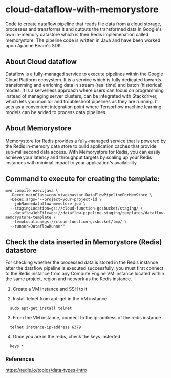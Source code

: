 # cloud-dataflow-with-memorystore 

Code to create dataflow pipeline that reads file data from a cloud storage, processes and transforms it and outputs the transformed data in Google's own in-memory datastore which is their Redis implemenation called memorystore. The pipeline code is written in Java and have been worked upon Apache Beam's SDK.

## About Cloud dataflow
Dataflow is a fully-managed service to execute pipelines within the Google Cloud Platform ecosystem. It is a service which is fully dedicated towards transforming and enriching data in stream (real time) and batch (historical) modes. It is a serverless approach where users can focus on programming instead of managing server clusters, can be integrated with Stackdriver, which lets you monitor and troubleshoot pipelines as they are running. It acts as a convenient integration point where Tensorflow machine learning models can be added to process data pipelines.

## About Memorystore
Memorystore for Redis provides a fully-managed service that is powered by the Redis in-memory data store to build application caches that provide sub-millisecond data access.
With Memorystore for Redis, you can easily achieve your latency and throughput targets by scaling up your Redis instances with minimal impact to your application's availability.

## Command to execute for creating the template:

```
mvn compile exec:java \
  -Dexec.mainClass=com.viveknaskar.DataFlowPipelineForMemStore \
  -Dexec.args="--project=your-project-id \
  --jobName=dataflow-memstore-job \
  --stagingLocation=gs://cloud-function-gcsbucket/staging/ \
  --dataflowJobFile=gs://dataflow-pipeline-staging/templates/dataflow-memorystore-template \
  --tempLocation=gs://cloud-function-gcsbucket/tmp/ \
  --runner=DataflowRunner"
  ```

## Check the data inserted in Memorystore (Redis) datastore
For checking whether the processed data is stored in the Redis instance after the dataflow pipeline is executed successfully, you must first connect to the Redis instance from any Compute Engine VM instance located within the same project, region and network as the Redis instance.

1) Create a VM instance and SSH to it

2) Install telnet from apt-get in the VM instance
```
  sudo apt-get install telnet
```
3) From the VM instance, connect to the ip-address of the redis instance
```
  telnet instance-ip-address 6379
```
4) Once you are in the redis, check the keys insterted
```
  keys *
```

### References

https://redis.io/topics/data-types-intro 
